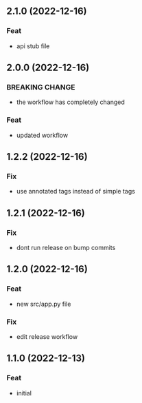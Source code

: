 ## 2.1.0 (2022-12-16)

### Feat

- api stub file

## 2.0.0 (2022-12-16)

### BREAKING CHANGE

- the workflow has completely changed

### Feat

- updated workflow

## 1.2.2 (2022-12-16)

### Fix

- use annotated tags instead of simple tags

## 1.2.1 (2022-12-16)

### Fix

- dont run release on bump commits

## 1.2.0 (2022-12-16)

### Feat

- new src/app.py file

### Fix

- edit release workflow

## 1.1.0 (2022-12-13)

### Feat

- initial
